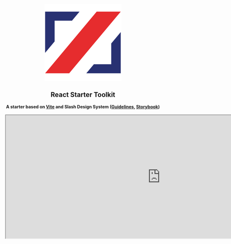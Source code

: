 <p align="center"><img src="src/assets/demo/slash.svg" width=250></p>
<h2 align="center">React Starter Toolkit</h2>

<p align="center">
  <strong>A starter based on <a href="https://vitejs.dev/">Vite</a> and Slash
    Design System (<a href="https://axafrance.github.io/design-system/">Guidelines</a>, <a
      href="https://axafrance.github.io/react-toolkit/latest/storybook/?path=/story/alert-alert--default">Storybook</a>)</strong>
  <br><br>

  <iframe src="https://react-starter-vitejs-dojo.vercel.app" width="1000" height="400" align="center" />
</p>
<p align="center">
  <a href="https://github.com/samuel-gomez/react-starter-vitejs/actions/workflows/build.yml">
    <img alt="Build" src="https://github.com/samuel-gomez/react-starter-vitejs/actions/workflows/build.yml/badge.svg">
  </a>
  <a href="http://commitizen.github.io/cz-cli/">
    <img alt="Commitizen friendly" src="https://img.shields.io/badge/commitizen-friendly-brightgreen.svg">
  </a>
  </a>
 <a href="https://codecov.io/gh/samuel-gomez/react-starter-vitejs" > 
 <img src="https://codecov.io/gh/samuel-gomez/react-starter-vitejs/branch/main/graph/badge.svg?token=pSOetPjFk7"/> 
 </a>
  </a>
  <a href="https://app.netlify.com/sites/react-starter-vitejs/deploys">
    <img alt="Netlify Status"
      src="https://api.netlify.com/api/v1/badges/c496aa9a-8801-4a32-9571-547bd4ea5ea3/deploy-status">
  </a>
  </a>
  <a href="https://sonarcloud.io/dashboard?id=samuel-gomez_react-starter-vitejs">
    <img alt="Quality Gate Status"
      src="https://sonarcloud.io/api/project_badges/measure?project=samuel-gomez_react-starter-vitejs&metric=alert_status">
  </a>
  </a>
  <a href="https://sonarcloud.io/component_measures?id=samuel-gomez_react-starter-vitejs&metric=reliability_rating">
    <img alt="Reliability"
      src="https://sonarcloud.io/api/project_badges/measure?project=samuel-gomez_react-starter-vitejs&metric=reliability_rating">
  </a>
  <a href="https://sonarcloud.io/component_measures?id=samuel-gomez_react-starter-vitejs&metric=security_rating">
    <img alt="Security"
      src="https://sonarcloud.io/api/project_badges/measure?project=samuel-gomez_react-starter-vitejs&metric=security_rating">
  </a>
</p>

<h2 align="center">Demo 😎</h2>
<p align="center">
  <img src="src/assets/screenshot-demo.png" style="width: 70%;">
</p>
<p align="center"><a href="https://react-starter-vitejs.netlify.app/">You can see a demo here</a></p>

## Installation 🚀

> Requirement : Node > 18

### Cloning

```
git clone https://github.com/samuel-gomez/react-starter-vitejs.git
```

> For VSCode users, you can open the workspace directly by double clicking on the app.code-workspace file

### 🚨 Before installation 🚨

If you want to clean this demo, you have to launch (**node required)**:

```
npm run clean
```

This script delete all files of the demo (see the [CLEAN.md](./docs/CLEAN.md) file)

After that, you can run :

```
npm i
```

you have to update snapshots

```
npm t -- -u
```

### Remote

```
git init
git add .
git commit -m "Initial Commit"
git remote add origin $repo__url
git push -u origin master
```

## Configuration ⚙️

After installation, you have to personalize some parameters, you can check it in the [CONFIG.md](./docs/CONFIG.md) file

## Available Scripts

In the project directory, you can run :

### `npm start` 🏁

Runs the app in the development mode.<br />
Open [http://localhost:3000](http://localhost:3000) to view it in the browser.

The page will reload if you make edits.<br />
You will also see any lint errors in the console.

### `npm test` or `npm t` 🔬

Launches the test runner in the interactive watch mode.<br />

### `npm run cover:local`

Launches the test runner with **coverage and all warnings**.

### `npm run cover` ☂

Launches the test runner with **coverage and no warning** (silent mode).

### `npm run build` 📦

Builds the app for production to the `build` folder.<br />
It correctly bundles React in production mode and optimizes the build for the best performance.

The build is minified and the filenames include the hashes.<br />
Your app is ready to be deployed!

### `npm run cz` ⛩

If you want a helper to respect the conventional commits naming, **Commitizen** give a cli interface.

![commitizen](./docs/images/commitizen.png)

### `npm run lint` 👮‍♂️

Script to launch eslint analyse (see the [eslintrc.cjs](./.eslintrc.cjs) file)

### `npm run lint:fix` 👮‍♂️⛑

Script to launch **eslint** analyse with **auto fix**.

### `npm run prettier` 🎩

Script to launch prettier analyse (see the [prettierrc.cjs](./.prettierrc.cjs) file)

### `npm run prettier:fix` 🎩⛑

Script to launch **prettier** analyse with **auto fix**.

### `npm run check` 👍

Script to launch **eslint** analyse and **prettier** analyse with **auto fix**.

### `npm run prepare` 🐶

Script to launch **husky** installation, it's launched during the global installation.

## Issues 🐞

If you detect a **bug**, please create an issue :
https://github.com/samuel-gomez/react-starter-vitejs/issues

## Quality 💎

### SonarCloud

https://sonarcloud.io/project/overview?id=samuel-gomez_react-starter-vitejs

## Structure

See the [STRUCTURE.md](./docs/STRUCTURE.md) file
